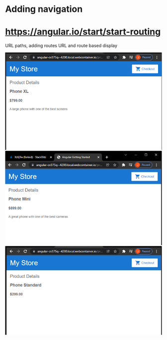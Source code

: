 # Adding navigation
# https://angular.io/start/start-routing

URL paths, adding routes
URL and route based display

![](screenshots/screenshot1.png)
![](screenshots/screenshot2.png)
![](screenshots/screenshot3.png)
